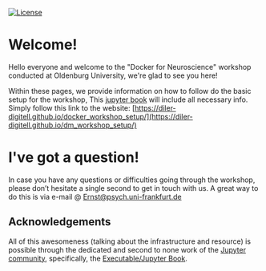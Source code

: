 [![License](https://img.shields.io/github/license/peerherholz/docker_workshop)](https://github.com/PeerHerholz/docker_workshop)

# Welcome!

Hello everyone and welcome to the "Docker for Neuroscience" workshop conducted at Oldenburg University, we're glad to see you here!

Within these pages, we provide information on how to follow do the basic setup for the workshop, This [jupyter book](https://jupyterbook.org/intro.html) will include all necessary info. Simply follow this link to the website: [https://diler-digitell.github.io/docker_workshop_setup/](https://diler-digitell.github.io/dm_workshop_setup/)


# I've got a question!

In case you have any questions or difficulties going through the workshop, please don’t hesitate a single second to get in touch with
us. A great way to do this is via e-mail @ Ernst@psych.uni-frankfurt.de

## Acknowledgements

 All of this awesomeness (talking about the infrastructure and resource) is possible through the dedicated and second to none work of the [Jupyter community](https://jupyter.org/community), specifically, the [Executable/Jupyter Book](https://executablebooks.org/en/latest/).

